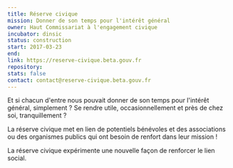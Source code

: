```yaml
---
title: Réserve civique
mission: Donner de son temps pour l'intérêt général
owner: Haut Commissariat à l'engagement civique
incubator: dinsic
status: construction
start: 2017-03-23
end:
link: https://reserve-civique.beta.gouv.fr
repository:
stats: false
contact: contact@reserve-civique.beta.gouv.fr
---
```


Et si chacun d'entre nous pouvait donner de son temps pour l'intérêt général, simplement ?
Se rendre utile, occasionnellement et près de chez soi, tranquillement ?

La réserve civique met en lien de potentiels bénévoles et des associations ou des organismes publics qui ont besoin de renfort dans leur mission !

La réserve civique expérimente une nouvelle façon de renforcer le lien social.
